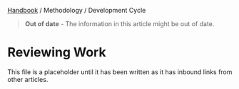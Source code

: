 [Handbook](../../README.md) / Methodology / Development Cycle

> **Out of date** - The information in this article might be out of date.

# Reviewing Work

This file is a placeholder until it has been written as it has inbound links from other articles.